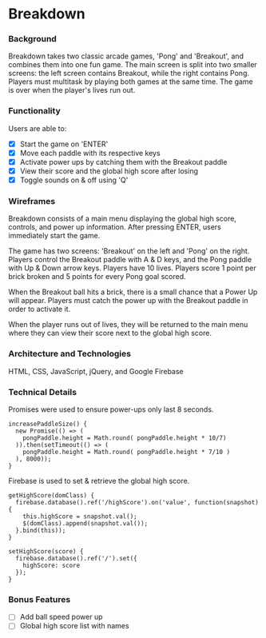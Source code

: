 # Breakdown

### Background
Breakdown takes two classic arcade games, 'Pong' and 'Breakout', and combines them into one fun game. The main screen is split into two smaller screens: the left screen contains Breakout, while the right contains Pong. Players must multitask by playing both games at the same time. The game is over when the player's lives run out.

### Functionality
Users are able to:
- [x] Start the game on 'ENTER'
- [x] Move each paddle with its respective keys
- [x] Activate power ups by catching them with the Breakout paddle
- [x] View their score and the global high score after losing
- [x] Toggle sounds on & off using 'Q'

### Wireframes
Breakdown consists of a main menu displaying the global high score, controls, and power up information. After pressing ENTER, users immediately start the game.

The game has two screens: 'Breakout' on the left and 'Pong' on the right. Players control the Breakout paddle with A & D keys, and the Pong paddle with Up & Down arrow keys. Players have 10 lives. Players score 1 point per brick broken and 5 points for every Pong goal scored.

When the Breakout ball hits a brick, there is a small chance that a Power Up will appear. Players must catch the power up with the Breakout paddle in order to activate it.

When the player runs out of lives, they will be returned to the main menu where they can view their score next to the global high score.

### Architecture and Technologies
HTML, CSS, JavaScript, jQuery, and Google Firebase

### Technical Details

Promises were used to ensure power-ups only last 8 seconds.
```     
increasePaddleSize() {
  new Promise(() => (
    pongPaddle.height = Math.round( pongPaddle.height * 10/7)
  )).then(setTimeout(() => (
    pongPaddle.height = Math.round( pongPaddle.height * 7/10 )
  ), 8000));
}
```

Firebase is used to set & retrieve the global high score.
```
getHighScore(domClass) {
  firebase.database().ref('/highScore').on('value', function(snapshot) {
    this.highScore = snapshot.val();
    $(domClass).append(snapshot.val());
  }.bind(this));
}

setHighScore(score) {
  firebase.database().ref('/').set({
    highScore: score
  });
}
```


### Bonus Features
- [ ] Add ball speed power up
- [ ] Global high score list with names
